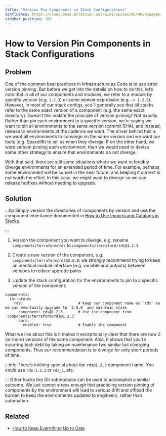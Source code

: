 ```yaml
---
title: "Version Pin Components in Stack Configurations"
confluence: https://cloudposse.atlassian.net/wiki/spaces/REFARCH/pages/1183973747/How+to+Version+Pin+Components+in+Stack+Configurations
sidebar_position: 100
---
```


# How to Version Pin Components in Stack Configurations

## Problem
One of the common best practices in Infrastructure as Code is to use strict version pinning. But before we get into the details on how to do this, let’s note that in all of our components and modules, we refer to a module by specific version (e.g. `1.2.3`) or some semver expression (e.g. `~> 1.2.0`). However, in most of our stack configs, you’ll generally see that all stacks refer to the same exact version of a component (e.g. the same exact directory). Doesn’t this violate the principle of version pinning? Not exactly. Rather than pin each environment to a specific version, we’re saying we want to pin all environments to the same version (commit SHA), and instead, release to environments at the cadence we want. The driver behind this is we want all environments to converge on the same version and we want our tools (e.g. Spacelift) to tell us when they diverge. If on the other hand, we were version pinning each environment, then we would need to devise some other strategy to ensure that environments do not diverge.

With that said, there are still some situations where we want to forcibly diverge environments for an extended period of time. For example, perhaps some environment will be sunset in the near future, and keeping it current is not worth the effort. In this case, we might want to diverge so we can release hotfixes without needing to upgrade.

## Solution

:::tip
Simply version the directories of components by version and use the component inheritance documented in [How to Use Imports and Catalogs in Stacks](/reference-architecture/how-to-guides/tutorials/how-to-use-imports-and-catalogs-in-stacks).

:::

1. Version the component you want to diverge, e.g. rename `components/terraform/rds` to `components/terraform/rds@1.2.3`

2. Create a new version of the component, e.g. `components/terraform/rds@2.0.0`; we strongly recommend trying to keep an identical module interface (e.g. variable and outputs) between versions to reduce upgrade pains

3. Update the stack configuration for the environments to pin to a specific version of the component:

```
components:
  terraform:
    rds:                         # Keep our component name as `rds` so we can eventually upgrade to `2.0.0` and maintain state
      component: rds@1.2.3       # Use the component from `components/terraform/rds@1.2.3`
      vars:
        enabled: true            # Enable the component

```

What we like about this is it makes it exceptionally clear that there are now 2 (or more) versions of the same component. Also, it shows that you're incurring tech debt by taking on maintenance two similar but diverging components. Thus our recommendation is to diverge for only short periods of time.

:::info
There’s nothing special about the `rds@1.2.3` component name. You could use `rds-1.2.3` or `rds_1`, etc.

:::
Other hacks like Git submodules can be used to accomplish a similar outcome. We just cannot stress enough that practicing version pinning of components by the environment will lead to serious drift and offload the burden to keep the environments updated to engineers, rather than automation.

## Related
- [How to Keep Everything Up to Date](/reference-architecture/how-to-guides/upgrades/how-to-keep-everything-up-to-date)


